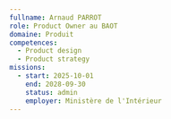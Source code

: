 ```yaml
---
fullname: Arnaud PARROT
role: Product Owner au BAOT
domaine: Produit
competences:
  - Product design
  - Product strategy
missions:
  - start: 2025-10-01
    end: 2028-09-30
    status: admin
    employer: Ministère de l'Intérieur
---
```


